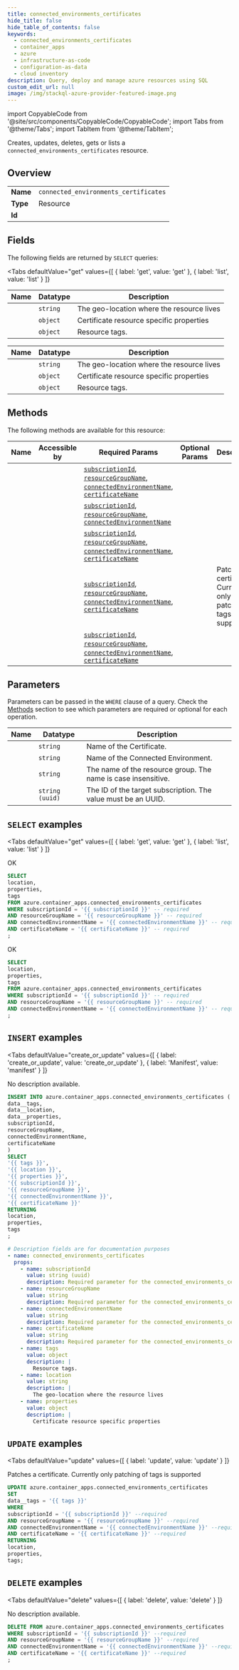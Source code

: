 ```yaml
--- 
title: connected_environments_certificates
hide_title: false
hide_table_of_contents: false
keywords:
  - connected_environments_certificates
  - container_apps
  - azure
  - infrastructure-as-code
  - configuration-as-data
  - cloud inventory
description: Query, deploy and manage azure resources using SQL
custom_edit_url: null
image: /img/stackql-azure-provider-featured-image.png
---
```


import CopyableCode from '@site/src/components/CopyableCode/CopyableCode';
import Tabs from '@theme/Tabs';
import TabItem from '@theme/TabItem';

Creates, updates, deletes, gets or lists a <code>connected_environments_certificates</code> resource.

## Overview
<table><tbody>
<tr><td><b>Name</b></td><td><code>connected_environments_certificates</code></td></tr>
<tr><td><b>Type</b></td><td>Resource</td></tr>
<tr><td><b>Id</b></td><td><CopyableCode code="azure.container_apps.connected_environments_certificates" /></td></tr>
</tbody></table>

## Fields

The following fields are returned by `SELECT` queries:

<Tabs
    defaultValue="get"
    values={[
        { label: 'get', value: 'get' },
        { label: 'list', value: 'list' }
    ]}
>
<TabItem value="get">

<table>
<thead>
    <tr>
    <th>Name</th>
    <th>Datatype</th>
    <th>Description</th>
    </tr>
</thead>
<tbody>
<tr>
    <td><CopyableCode code="location" /></td>
    <td><code>string</code></td>
    <td>The geo-location where the resource lives</td>
</tr>
<tr>
    <td><CopyableCode code="properties" /></td>
    <td><code>object</code></td>
    <td>Certificate resource specific properties</td>
</tr>
<tr>
    <td><CopyableCode code="tags" /></td>
    <td><code>object</code></td>
    <td>Resource tags.</td>
</tr>
</tbody>
</table>
</TabItem>
<TabItem value="list">

<table>
<thead>
    <tr>
    <th>Name</th>
    <th>Datatype</th>
    <th>Description</th>
    </tr>
</thead>
<tbody>
<tr>
    <td><CopyableCode code="location" /></td>
    <td><code>string</code></td>
    <td>The geo-location where the resource lives</td>
</tr>
<tr>
    <td><CopyableCode code="properties" /></td>
    <td><code>object</code></td>
    <td>Certificate resource specific properties</td>
</tr>
<tr>
    <td><CopyableCode code="tags" /></td>
    <td><code>object</code></td>
    <td>Resource tags.</td>
</tr>
</tbody>
</table>
</TabItem>
</Tabs>

## Methods

The following methods are available for this resource:

<table>
<thead>
    <tr>
    <th>Name</th>
    <th>Accessible by</th>
    <th>Required Params</th>
    <th>Optional Params</th>
    <th>Description</th>
    </tr>
</thead>
<tbody>
<tr>
    <td><a href="#get"><CopyableCode code="get" /></a></td>
    <td><CopyableCode code="select" /></td>
    <td><a href="#parameter-subscriptionId"><code>subscriptionId</code></a>, <a href="#parameter-resourceGroupName"><code>resourceGroupName</code></a>, <a href="#parameter-connectedEnvironmentName"><code>connectedEnvironmentName</code></a>, <a href="#parameter-certificateName"><code>certificateName</code></a></td>
    <td></td>
    <td></td>
</tr>
<tr>
    <td><a href="#list"><CopyableCode code="list" /></a></td>
    <td><CopyableCode code="select" /></td>
    <td><a href="#parameter-subscriptionId"><code>subscriptionId</code></a>, <a href="#parameter-resourceGroupName"><code>resourceGroupName</code></a>, <a href="#parameter-connectedEnvironmentName"><code>connectedEnvironmentName</code></a></td>
    <td></td>
    <td></td>
</tr>
<tr>
    <td><a href="#create_or_update"><CopyableCode code="create_or_update" /></a></td>
    <td><CopyableCode code="insert" /></td>
    <td><a href="#parameter-subscriptionId"><code>subscriptionId</code></a>, <a href="#parameter-resourceGroupName"><code>resourceGroupName</code></a>, <a href="#parameter-connectedEnvironmentName"><code>connectedEnvironmentName</code></a>, <a href="#parameter-certificateName"><code>certificateName</code></a></td>
    <td></td>
    <td></td>
</tr>
<tr>
    <td><a href="#update"><CopyableCode code="update" /></a></td>
    <td><CopyableCode code="update" /></td>
    <td><a href="#parameter-subscriptionId"><code>subscriptionId</code></a>, <a href="#parameter-resourceGroupName"><code>resourceGroupName</code></a>, <a href="#parameter-connectedEnvironmentName"><code>connectedEnvironmentName</code></a>, <a href="#parameter-certificateName"><code>certificateName</code></a></td>
    <td></td>
    <td>Patches a certificate. Currently only patching of tags is supported</td>
</tr>
<tr>
    <td><a href="#delete"><CopyableCode code="delete" /></a></td>
    <td><CopyableCode code="delete" /></td>
    <td><a href="#parameter-subscriptionId"><code>subscriptionId</code></a>, <a href="#parameter-resourceGroupName"><code>resourceGroupName</code></a>, <a href="#parameter-connectedEnvironmentName"><code>connectedEnvironmentName</code></a>, <a href="#parameter-certificateName"><code>certificateName</code></a></td>
    <td></td>
    <td></td>
</tr>
</tbody>
</table>

## Parameters

Parameters can be passed in the `WHERE` clause of a query. Check the [Methods](#methods) section to see which parameters are required or optional for each operation.

<table>
<thead>
    <tr>
    <th>Name</th>
    <th>Datatype</th>
    <th>Description</th>
    </tr>
</thead>
<tbody>
<tr id="parameter-certificateName">
    <td><CopyableCode code="certificateName" /></td>
    <td><code>string</code></td>
    <td>Name of the Certificate.</td>
</tr>
<tr id="parameter-connectedEnvironmentName">
    <td><CopyableCode code="connectedEnvironmentName" /></td>
    <td><code>string</code></td>
    <td>Name of the Connected Environment.</td>
</tr>
<tr id="parameter-resourceGroupName">
    <td><CopyableCode code="resourceGroupName" /></td>
    <td><code>string</code></td>
    <td>The name of the resource group. The name is case insensitive.</td>
</tr>
<tr id="parameter-subscriptionId">
    <td><CopyableCode code="subscriptionId" /></td>
    <td><code>string (uuid)</code></td>
    <td>The ID of the target subscription. The value must be an UUID.</td>
</tr>
</tbody>
</table>

## `SELECT` examples

<Tabs
    defaultValue="get"
    values={[
        { label: 'get', value: 'get' },
        { label: 'list', value: 'list' }
    ]}
>
<TabItem value="get">

OK

```sql
SELECT
location,
properties,
tags
FROM azure.container_apps.connected_environments_certificates
WHERE subscriptionId = '{{ subscriptionId }}' -- required
AND resourceGroupName = '{{ resourceGroupName }}' -- required
AND connectedEnvironmentName = '{{ connectedEnvironmentName }}' -- required
AND certificateName = '{{ certificateName }}' -- required
;
```
</TabItem>
<TabItem value="list">

OK

```sql
SELECT
location,
properties,
tags
FROM azure.container_apps.connected_environments_certificates
WHERE subscriptionId = '{{ subscriptionId }}' -- required
AND resourceGroupName = '{{ resourceGroupName }}' -- required
AND connectedEnvironmentName = '{{ connectedEnvironmentName }}' -- required
;
```
</TabItem>
</Tabs>


## `INSERT` examples

<Tabs
    defaultValue="create_or_update"
    values={[
        { label: 'create_or_update', value: 'create_or_update' },
        { label: 'Manifest', value: 'manifest' }
    ]}
>
<TabItem value="create_or_update">

No description available.

```sql
INSERT INTO azure.container_apps.connected_environments_certificates (
data__tags,
data__location,
data__properties,
subscriptionId,
resourceGroupName,
connectedEnvironmentName,
certificateName
)
SELECT 
'{{ tags }}',
'{{ location }}',
'{{ properties }}',
'{{ subscriptionId }}',
'{{ resourceGroupName }}',
'{{ connectedEnvironmentName }}',
'{{ certificateName }}'
RETURNING
location,
properties,
tags
;
```
</TabItem>
<TabItem value="manifest">

```yaml
# Description fields are for documentation purposes
- name: connected_environments_certificates
  props:
    - name: subscriptionId
      value: string (uuid)
      description: Required parameter for the connected_environments_certificates resource.
    - name: resourceGroupName
      value: string
      description: Required parameter for the connected_environments_certificates resource.
    - name: connectedEnvironmentName
      value: string
      description: Required parameter for the connected_environments_certificates resource.
    - name: certificateName
      value: string
      description: Required parameter for the connected_environments_certificates resource.
    - name: tags
      value: object
      description: |
        Resource tags.
    - name: location
      value: string
      description: |
        The geo-location where the resource lives
    - name: properties
      value: object
      description: |
        Certificate resource specific properties
```
</TabItem>
</Tabs>


## `UPDATE` examples

<Tabs
    defaultValue="update"
    values={[
        { label: 'update', value: 'update' }
    ]}
>
<TabItem value="update">

Patches a certificate. Currently only patching of tags is supported

```sql
UPDATE azure.container_apps.connected_environments_certificates
SET 
data__tags = '{{ tags }}'
WHERE 
subscriptionId = '{{ subscriptionId }}' --required
AND resourceGroupName = '{{ resourceGroupName }}' --required
AND connectedEnvironmentName = '{{ connectedEnvironmentName }}' --required
AND certificateName = '{{ certificateName }}' --required
RETURNING
location,
properties,
tags;
```
</TabItem>
</Tabs>


## `DELETE` examples

<Tabs
    defaultValue="delete"
    values={[
        { label: 'delete', value: 'delete' }
    ]}
>
<TabItem value="delete">

No description available.

```sql
DELETE FROM azure.container_apps.connected_environments_certificates
WHERE subscriptionId = '{{ subscriptionId }}' --required
AND resourceGroupName = '{{ resourceGroupName }}' --required
AND connectedEnvironmentName = '{{ connectedEnvironmentName }}' --required
AND certificateName = '{{ certificateName }}' --required
;
```
</TabItem>
</Tabs>
